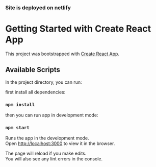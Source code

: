 ### Site is deployed on netlify



# Getting Started with Create React App

This project was bootstrapped with [Create React App](https://github.com/facebook/create-react-app).

## Available Scripts

In the project directory, you can run:

first install all dependencies:

### `npm install`

then you can run app in development mode:

### `npm start`

Runs the app in the development mode.\
Open [http://localhost:3000](http://localhost:3000) to view it in the browser.

The page will reload if you make edits.\
You will also see any lint errors in the console.
